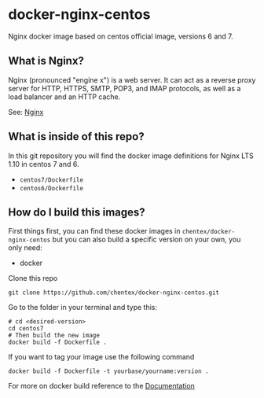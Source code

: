 # docker-nginx-centos

Nginx docker image based on centos official image, versions 6 and 7.

## What is Nginx?
Nginx (pronounced "engine x") is a web server. It can act as a reverse proxy server for HTTP, HTTPS, SMTP, POP3, and IMAP protocols, as well as a load balancer and an HTTP cache.

See: [Nginx](http://Nginx.org/)

## What is inside of this repo?
In this git repository you will find the docker image definitions for Nginx LTS 1.10
in centos 7 and 6.

* `centos7/Dockerfile`
* `centos6/Dockerfile`

## How do I build this images?
First things first, you can find these docker images in `chentex/docker-nginx-centos`
but you can also build a specific version on your own, you only need:

- docker

Clone this repo

`git clone https://github.com/chentex/docker-nginx-centos.git`

Go to the folder in your terminal and type this:

```
# cd <desired-version>
cd centos7
# Then build the new image
docker build -f Dockerfile .
```

If you want to tag your image use the following command

```
docker build -f Dockerfile -t yourbase/yourname:version .
```

For more on docker build reference to the [Documentation](https://docs.docker.com/engine/reference/commandline/build/)
